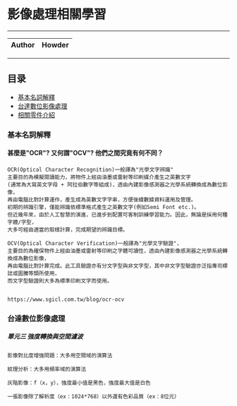 影像處理相關學習
===========================

****
	
|Author|Howder|
|---|---


****
## 目录
* [基本名詞解釋](#基本名詞解釋)
* [台達數位影像處理](#台達數位影像處理)
* [相關零件介紹](#相關零件介紹)


### 基本名詞解釋
#### 甚麼是"OCR"? 又何謂"OCV"? 他們之間究竟有何不同？
```
OCR(Optical Character Recognition)一般譯為"光學文字辨識"
主要目的為模擬閱讀能力，將物件上經由油墨或雷射等印刷媒介產生之英數文字
(通常為大寫英文字母 + 阿拉伯數字等組成)，透由內建影像感測器之光學系統轉換成為數位影像，
再由電腦比對計算運作，產生成為英數文字字串，方便後續數據資料運用及管理。
初期的辨識引擎，僅能辨識依標準格式產生之英數文字(例如Semi Font etc.)。
但近幾年來，由於人工智慧的演進，已進步到配置可客制訓練學習能力。因此，無論是採用何種字體/字型，
大多可經由適當的取樣計算，完成期望的辨識目標。

OCV(Optical Character Verification)一般譯為"光學文字驗證"，
主要目的為確保物件上經由油墨或雷射等印刷之字體可讀性，透由內建影像感測器之光學系統轉換成為數位影像，
再由電腦比對計算完成。此工具驗證亦有分文字型與非文字型，其中非文字型驗證亦泛指專司標誌或圖騰等類所使用，
而文字型驗證則大多為標準印刷文字而使用。


https://www.sgicl.com.tw/blog/ocr-ocv
```

### 台達數位影像處理
##### 單元三 強度轉換與空間濾波
```
影像對比度增強問題：大多用空間域的演算法

紋理分析：大多用頻率域的演算法

灰階影像：f（x，y），強度最小值是黑色，強度最大值是白色

一張影像除了解析度（ex：1024*768）以外還有色彩品質（ex：8位元）
```
